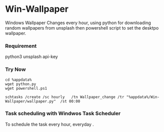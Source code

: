 # Win-Wallpaper
Windows Wallpaper Changes every hour, using python for downloading random wallpapers from unsplash then powershell script to set the desktpo wallpaper.    


### Requirement
python3 
unsplash api-key 

### Try Now

```
cd %appdata%
wget python.py
wget powershell.ps1

schtasks /create /sc hourly   /tn Wallpaper_change /tr "%appdata%/Win-Wallpaper/wallpaper.py"  /st 00:00
```

### Task scheduling with Windwos Task Scheduler
To schedule the task every hour, everyday .

